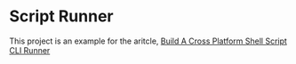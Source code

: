 # Script Runner

This project is an example for the aritcle, [Build A Cross Platform Shell Script CLI Runner](https://wadehuang36.medium.com/build-a-cross-platform-shell-script-cli-runner-d6075b8fb682)
